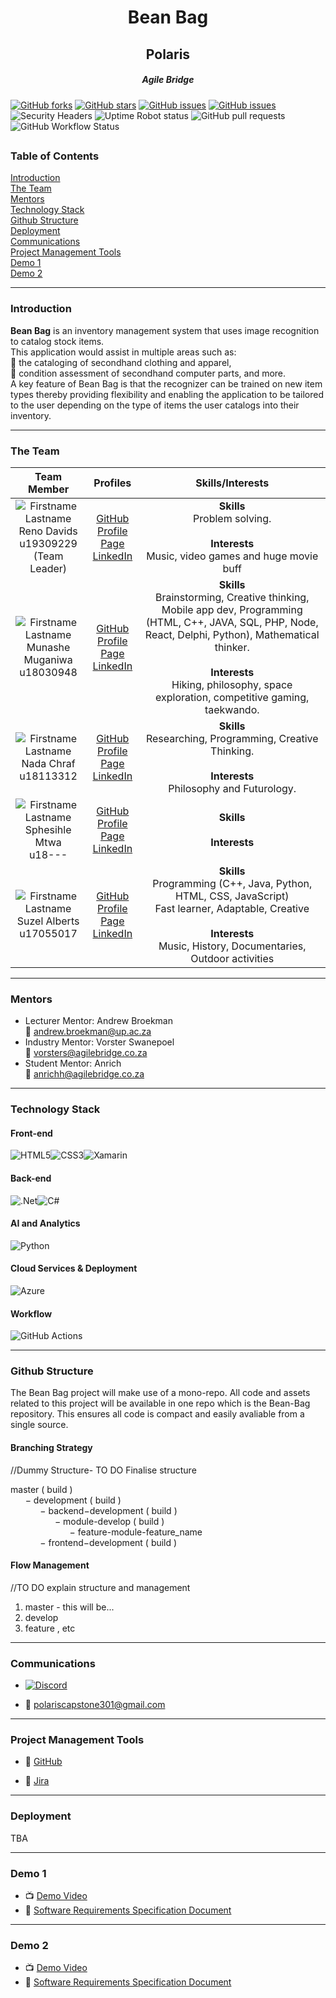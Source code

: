 <h1 align="center">Bean Bag</h1>

<h2  align="center"> Polaris </h5>
<h5  align="center"> Agile Bridge</h5>

[![GitHub forks](https://img.shields.io/github/forks/COS301-SE-2021/Bean-Bag)](https://github.com/COS301-SE-2021/Bean-Bag/network) [![GitHub stars](https://img.shields.io/github/stars/COS301-SE-2021/Bean-Bag)](https://github.com/COS301-SE-2021/Bean-Bag/stargazers) [![GitHub issues](https://img.shields.io/github/contributors/COS301-SE-2021/Bean-Bag)](https://github.com/COS301-SE-2021/Bean-Bag/contributors)
[![GitHub issues](https://img.shields.io/github/issues/COS301-SE-2021/Bean-Bag)](https://github.com/COS301-SE-2021/Bean-Bag/issues)
![Security Headers](https://img.shields.io/security-headers?url=https%3A%2F%2Fgithub.com%2FCOS301-SE-2021%2FBean-Bag%2F)
![Uptime Robot status](https://img.shields.io/uptimerobot/status/m788271158-bb7bc699e2e1865de72a0c39)
![GitHub pull requests](https://img.shields.io/github/issues-pr/COS301-SE-2021/Bean-Bag)
![GitHub Workflow Status](https://img.shields.io/github/workflow/status/COS301-SE-2021/Bean-Bag/workflow)
## <!--Can add more badges about builds and testing later: shields.io -->

### Table of Contents

[Introduction](#intro) <br>
[The Team](#team)<br>
[Mentors](#mentors)<br>
[Technology Stack](#tech)<br>
[Github Structure](#structure)<br>
[Deployment](#deploy)<br>
[Communications](#comms)<br>
[Project Management Tools](#management)<br>
[Demo 1](#D1)<br>
[Demo 2](#D2)

<a name="headers"/>

---

<a name="intro"/><h3>Introduction</h3></a>
<b>Bean Bag</b> is an inventory management system that uses image recognition to catalog stock items.<br>
This application would assist in multiple areas such as:<br>
🔰 the cataloging of secondhand clothing and apparel,<br>
🔰 condition assessment of secondhand computer parts, and more.<br>
A key feature of Bean Bag is that the recognizer can be trained on new item types thereby providing flexibility and enabling the application to be tailored to the user depending on the type of items the user catalogs into their inventory.

---

<a name="team"/><h3>The Team</h3></a>

|                                                                                                                                  **Team Member**                                                                                                                                   |                                                                                **Profiles**                                                                                |                                                                                                                          **Skills/Interests**                                                                                                                          |
| :--------------------------------------------------------------------------------------------------------------------------------------------------------------------------------------------------------------------------------------------------------------------------------: | :------------------------------------------------------------------------------------------------------------------------------------------------------------------------: | :--------------------------------------------------------------------------------------------------------------------------------------------------------------------------------------------------------------------------------------------------------------------: |
| ![Firstname Lastname](https://media-exp1.licdn.com/dms/image/C4E03AQFi_VuyzJsbQQ/profile-displayphoto-shrink_200_200/0/1618521179149?e=1623888000&v=beta&t=tYFv7oSUDzg_I-FSg9SBR9aTI6uAYDAEUejwMbbeq5g "Firstname Lastname") <br/> Reno Davids <br/> u19309229 <br/> (Team Leader) |     [GitHub](https://github.com/Dreddy97) <br/> [Profile Page](https://Dreddy97.github.io/) <br/> [LinkedIn](https://www.linkedin.com/in/reno-davids-661009210/) <br/>     |                                                                              <b>Skills </b> <br> Problem solving. <br><br><b>Interests </b> </br> Music, video games and huge movie buff                                                                               |
|        ![Firstname Lastname](https://media-exp1.licdn.com/dms/image/C4D03AQGjUNDo9-njTQ/profile-displayphoto-shrink_800_800/0/1618493072051?e=1623888000&v=beta&t=S6zalWhawdYxpm72UHxnqX-ReDTfm7o1M6L-oy0gGlo "Firstname Lastname") <br/> Munashe Muganiwa <br/> u18030948         | [GitHub](https://github.com/u18030948) <br/> [Profile Page](https://gitusername.github.io/) <br/> [LinkedIn](https://www.linkedin.com/in/munashe-muganiwa-03b852b4/) <br/> | <b>Skills</b><br> Brainstorming, Creative thinking, Mobile app dev, Programming (HTML, C++, JAVA, SQL, PHP, Node, React, Delphi, Python), Mathematical thinker.</br> <br><b>Interests </b> </br> Hiking, philosophy, space exploration, competitive gaming, taekwando. |
|           ![Firstname Lastname](https://media-exp1.licdn.com/dms/image/C4E03AQHaGBr2eZOt-g/profile-displayphoto-shrink_200_200/0/1618527501276?e=1623888000&v=beta&t=yNfPOUdlNDOjc3CsRqLm-Zsl8ES99AJIt_7vvhc3CDU "Firstname Lastname") <br/> Nada Chraf <br/> u18113312            | [GitHub](https://github.com/nadachra) <br/> [Profile Page](https://nada-chraf.firebaseapp.com/) <br/> [LinkedIn](https://www.linkedin.com/in/nada-chraf-a1314a135/) <br/>  |                                                                     <b>Skills </b> </br> Researching, Programming, Creative Thinking.<br/> <br> <b>Interests </b> </br> Philosophy and Futurology.                                                                     |
|           ![Firstname Lastname](https://media-exp1.licdn.com/dms/image/C4D03AQEceAx_HJkw9A/profile-displayphoto-shrink_400_400/0/1613219411295?e=1627516800&v=beta&t=_M-5Z2-36nwZLZJEhOwEson6D7w_F2gq82la1OhhJu0 "Firstname Lastname") <br/> Sphesihle Mtwa <br/> u18---           |                      [GitHub](https://) <br/> [Profile Page](https://) <br/> [LinkedIn](https://www.linkedin.com/in/sphesihle-mtwa-a33924206/) <br/>                       |                                                                                                           <b>Skills </b> </br> <br> <b>Interests </b> </br>                                                                                                            |
|           ![Firstname Lastname](https://media-exp1.licdn.com/dms/image/C4D03AQH849guxG7z_Q/profile-displayphoto-shrink_400_400/0/1621422993184?e=1627516800&v=beta&t=y-bHpXsM0ia0P4BGHG94jnptNknCyDtuWwHWaOTS6sg "Firstname Lastname") <br/> Suzel Alberts <br/> u17055017            |                       [GitHub](https://github.com/Suzel-Alberts) <br/> [Profile Page](https://Suzel-Alberts.github.io/) <br/> [LinkedIn](https://www.linkedin.com/in/suzel-alberts-1a0009210/) <br/>                       |                                                           <b>Skills</b><br/>Programming (C++, Java, Python, HTML, CSS, JavaScript) <br> Fast learner, Adaptable, Creative<br> <br/><b>Interests<br> </b>Music, History, Documentaries, Outdoor activities</br>                                                                                                             |

---

<a name="mentors"/><h3>Mentors</h3></a>

- Lecturer Mentor: Andrew Broekman <br> :email: andrew.broekman@up.ac.za
- Industry Mentor: Vorster Swanepoel <br>:email: vorsters@agilebridge.co.za
- Student Mentor: Anrich <br>:email: anrichh@agilebridge.co.za

---

<a name="tech"/><h3>Technology Stack</h3></a>

<!--https://github.com/Ileriayo/markdown-badges-->

<!--TODO: Add correct tech to correct sub headings -->

<h4>Front-end</h4>
<img alt="HTML5" src="https://img.shields.io/badge/html5-%23E34F26.svg?style=for-the-badge&logo=html5&logoColor=white"/><img alt="CSS3" src="https://img.shields.io/badge/css3-%231572B6.svg?style=for-the-badge&logo=css3&logoColor=white"/><img alt="Xamarin" src="https://img.shields.io/badge/Xamarin-3498DB?style=for-the-badge&logo=xamarin&logoColor=white"/>

<h4>Back-end</h4>
<img alt=".Net" src="https://img.shields.io/badge/.NET-5C2D91?style=for-the-badge&logo=.net&logoColor=white"/><img alt="C#" src="https://img.shields.io/badge/c%23-%23239120.svg?style=for-the-badge&logo=c-sharp&logoColor=white"/>
<h4>AI and Analytics</h4>
<img alt="Python" src="https://img.shields.io/badge/python-%2314354C.svg?style=for-the-badge&logo=python&logoColor=white"/>

<h4>Cloud Services & Deployment</h4>
<img alt="Azure" src="https://img.shields.io/badge/Microsoft_Azure-0089D6?style=for-the-badge&logo=microsoft-azure&logoColor=white"/>

<h4>Workflow</h4>
<img alt="GitHub Actions" src="https://img.shields.io/badge/githubactions-%232671E5.svg?style=for-the-badge&logo=githubactions&logoColor=white"/>

---

<a name="structure"/><h3>Github Structure</h3></a>
The Bean Bag project will make use of a mono-repo. All code and assets related to this project will be available in one repo which is the Bean-Bag repository. This ensures all code is compact and easily avaliable from a single source.

<h4>Branching Strategy</h4>
//Dummy Structure- TO DO Finalise structure

master ( build )
</br>
&nbsp;&nbsp;&nbsp;&nbsp;&nbsp;&nbsp;− development ( build )
</br>
&nbsp;&nbsp;&nbsp;&nbsp;&nbsp;&nbsp;&nbsp;&nbsp;&nbsp;&nbsp;&nbsp;&nbsp;− backend−development ( build )
</br>
&nbsp;&nbsp;&nbsp;&nbsp;&nbsp;&nbsp;&nbsp;&nbsp;&nbsp;&nbsp;&nbsp;&nbsp;&nbsp;&nbsp;&nbsp;&nbsp;&nbsp;&nbsp;− module-develop ( build )
</br>
&nbsp;&nbsp;&nbsp;&nbsp;&nbsp;&nbsp;&nbsp;&nbsp;&nbsp;&nbsp;&nbsp;&nbsp;&nbsp;&nbsp;&nbsp;&nbsp;&nbsp;&nbsp;&nbsp;&nbsp;&nbsp;&nbsp;&nbsp;&nbsp;− feature-module-feature_name
</br>
&nbsp;&nbsp;&nbsp;&nbsp;&nbsp;&nbsp;&nbsp;&nbsp;&nbsp;&nbsp;&nbsp;&nbsp;− frontend−development ( build )

<h4>Flow Management</h4>
//TO DO explain structure and management

1.  master - this will be...
2.  develop
3.  feature , etc

---

<a name="comms"/><h3>Communications</h3></a>

- [![Discord](https://img.shields.io/discord/591914197219016707.svg?label=&logo=discord&logoColor=ffffff&color=7389D8&labelColor=6A7EC2)](https://discord.gg/GJvuD5PM)

- :email: polariscapstone301@gmail.com

---

<a name="management"/><h3>Project Management Tools</h3></a>

- :pushpin: [GitHub](https://github.com/COS301-SE-2021/Bean-Bag/projects)

- :pushpin: [Jira]()

---

<a name="deploy"/><h3>Deployment</h3></a>
TBA

---

<a name="D1"/><h3>Demo 1</h3></a>

- :tv: [Demo Video](https://drive.google.com/open?id=)
- :open_book: [Software Requirements Specification Document](https://www.overleaf.com/read/)

---

<a name="D2"/><h3>Demo 2</h3></a>

- :tv: [Demo Video](https://drive.google.com/open?id=)
- :open_book: [Software Requirements Specification Document](https://www.overleaf.com/read/)
